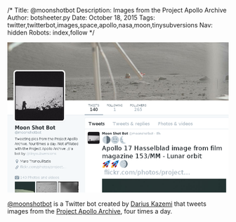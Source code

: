 /*
Title: @moonshotbot
Description: Images from the Project Apollo Archive
Author: botsheeter.py
Date: October 18, 2015
Tags: twitter,twitterbot,images,space,apollo,nasa,moon,tinysubversions
Nav: hidden
Robots: index,follow
*/

[![](/content/bots/twitterbots/images/moonshotbot.png)](https://twitter.com/moonshotbot)

[@moonshotbot](https://twitter.com/moonshotbot) is a Twitter bot created by [Darius Kazemi](https://twitter.com/tinysubversions) that tweets images from the [Project Apollo Archive](https://www.flickr.com/photos/projectapolloarchive/), four times a day.

